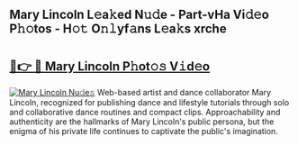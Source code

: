 ## Mary Lincoln L𝚎a𝚔ed N𝚞𝚍e - Part-vHa Vi𝚍𝚎o P𝚑𝚘tos - H𝚘𝚝 O𝚗𝚕yf𝚊ns L𝚎a𝚔s xrche

# <h2><a href="http://kf36y4.oniu.top/?m=Mary+Lincoln">🔗👉 🔴 Mary Lincoln P𝚑ot𝚘𝚜 V𝚒d𝚎o</a></h2>

[![Mary Lincoln Nu𝚍e𝚜](https://i.imgur.com/0qMVB7G.gif)](http://kf36y4.oniu.top/?m=Mary+Lincoln)
Web-based artist and dance collaborator Mary Lincoln, recognized for publishing dance and lifestyle tutorials through solo and collaborative dance routines and compact clips. Approachability and authenticity are the hallmarks of Mary Lincoln's public persona, but the enigma of his private life continues to captivate the public's imagination.  
